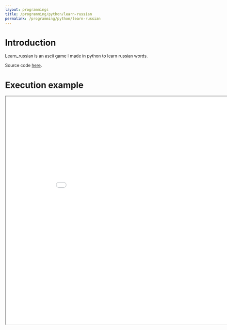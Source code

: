 ```yaml
---
layout: programmings
title: /programming/python/learn-russian
permalink: /programming/python/learn-russian
---
```


<h1>Introduction</h1>

<p>Learn_russian is an ascii game I made in python to learn russian words.

Source code <a href="https://github.com/Plotkine/games_animations/tree/master/learn_russian" target="_blank" rel="noopener noreferrer">here</a>.</p>

<h1>Execution example</h1>

<p><iframe src="/programming/python/learn-russian.gif" width="932px" height="752px" frameBorder="1" title ="learn-russian.gif"></iframe></p>
